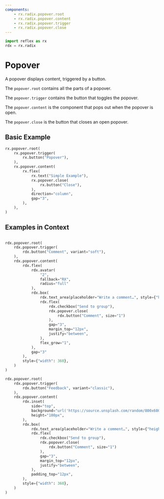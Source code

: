 ```yaml
---
components:
    - rx.radix.popover.root
    - rx.radix.popover.content
    - rx.radix.popover.trigger
    - rx.radix.popover.close
---
```


```python exec
import reflex as rx
rdx = rx.radix
```

# Popover

A popover displays content, triggered by a button.

The `popover.root` contains all the parts of a popover.

The `popover.trigger` contains the button that toggles the popover.

The `popover.content` is the component that pops out when the popover is open.

The `popover.close` is the button that closes an open popover.

## Basic Example

```python demo
rx.popover.root(
    rx.popover.trigger(
        rx.button("Popover"),
    ),
    rx.popover.content(
        rx.flex(
            rx.text("Simple Example"),
            rx.popover.close(
                rx.button("Close"),
            ),
            direction="column",
            gap="3",
        ),
    ),
)
```

## Examples in Context


```python demo

rdx.popover.root(
    rdx.popover.trigger(
        rdx.button("Comment", variant="soft"),
    ),
    rdx.popover.content(
        rdx.flex(
            rdx.avatar(
                "2",
                fallback="RX",
                radius="full"
            ),
            rdx.box(
                rdx.text_area(placeholder="Write a comment…", style={"height": 80}),
                rdx.flex(
                    rdx.checkbox("Send to group"),
                    rdx.popover.close(
                        rdx.button("Comment", size="1")
                    ),
                    gap="3",
                    margin_top="12px",
                    justify="between",
                ),
                flex_grow="1",
            ),
            gap="3"
        ),
        style={"width": 360},
    )
)
```

```python demo
rdx.popover.root(
    rdx.popover.trigger(
        rdx.button("Feedback", variant="classic"),
    ),
    rdx.popover.content(
        rdx.inset(
            side="top",
            background="url('https://source.unsplash.com/random/800x600') center/cover",
            height="100px",
        ),
        rdx.box(
            rdx.text_area(placeholder="Write a comment…", style={"height": 80}),
            rdx.flex(
                rdx.checkbox("Send to group"),
                rdx.popover.close(
                    rdx.button("Comment", size="1")
                ),
                gap="3",
                margin_top="12px",
                justify="between",
            ),
            padding_top="12px",
        ),
        style={"width": 360},
    )
)
```

